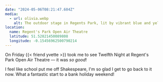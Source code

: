 ```yaml
---
date: "2024-05-06T08:21:47.604Z"
media:
  - url: olivia.webp
    alt: The outdoor stage in Regents Park, lit by vibrant blue and yellow lights; chairs and tables set out for the play.
location:
  name: Regent's Park Open Air Theatre
  latitude: 51.52821450089808
  longitude: -0.15456962500790214
---
```


On Friday {{< friend yvette >}} took me to see Twelfth Night at Regent's Park Open Air Theatre — it was _so good_!

I feel like school put me off Shakespeare, I'm so glad I get to go back to it now. What a fantastic start to a bank holiday weekend!

